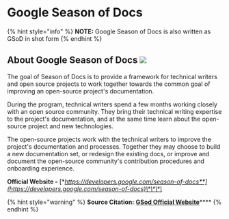 # Google Season of Docs

{% hint style="info" %}
**NOTE:** Google Season of Docs is also written as GSoD in shot form
{% endhint %}

## About Google Season of Docs ![](../assets/seasonofdocs_icon_grey_300ppi-whitespace-cropped.png) 

The goal of Season of Docs is to provide a framework for technical writers and open source projects to work together towards the common goal of improving an open-source project's documentation.

During the program, technical writers spend a few months working closely with an open source community. They bring their technical writing expertise to the project's documentation, and at the same time learn about the open-source project and new technologies.

The open-source projects work with the technical writers to improve the project's documentation and processes. Together they may choose to build a new documentation set, or redesign the existing docs, or improve and document the open-source community's contribution procedures and onboarding experience.

**Official Website -** [**https://developers.google.com/season-of-docs**](https://developers.google.com/season-of-docs)\*\*\*\*

{% hint style="warning" %}
**Source Citation:** [**GSod Official Website**](https://developers.google.com/season-of-docs)\*\*\*\*
{% endhint %}


